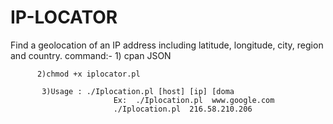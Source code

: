 # IP-LOCATOR
Find a geolocation of an IP address including latitude, longitude, city, region and country.
command:- 1) cpan JSON

          2)chmod +x iplocator.pl

           3)Usage : ./Iplocation.pl [host] [ip] [doma
                           Ex:  ./Iplocation.pl  www.google.com 
                           ./Iplocation.pl  216.58.210.206
